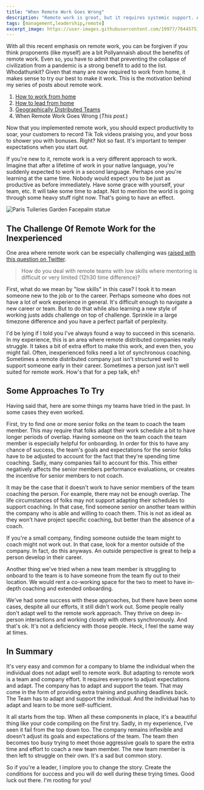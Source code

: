 ```yaml
---
title: "When Remote Work Goes Wrong"
description: "Remote work is great, but it requires systemic support. And even then, it's not for everyone. What to try when it's not going well for an inexperienced team member."
tags: [management,leadership,remote]
excerpt_image: https://user-images.githubusercontent.com/19977/76445751-24f31f00-6383-11ea-855a-000a239bf36b.jpg
---
```


With all this recent emphasis on remote work, you can be forgiven if you think proponents (like myself) are a bit Pollyannaish about the benefits of remote work. Even so, you have to admit that preventing the collapse of civilization from a pandemic is a strong benefit to add to the list. Whodathunkit? Given that many are now required to work from home, it makes sense to try our best to make it work. This is the motivation behind my series of posts about remote work.

1. [How to work from home](https://haacked.com/archive/2020/03/03/how-to-work-from-home/)
2. [How to lead from home](https://haacked.com/archive/2020/03/05/how-to-lead-from-home/)
3. [Geographically Distributed Teams](https://haacked.com/archive/2020/03/09/geographically-distributed-teams/)
4. When Remote Work Goes Wrong (_This post._)

Now that you implemented remote work, you should expect productivity to soar, your customers to record Tik Tok videos praising you, and your boss to shower you with bonuses. Right? Not so fast. It's important to temper expectations when you start out.

If you're new to it, remote work is a very different approach to work. Imagine that after a lifetime of work in your native language, you're suddenly expected to work in a second language. Perhaps one you're learning at the same time. Nobody would expect you to be just as productive as before immediately. Have some grace with yourself, your team, etc. It will take some time to adapt. Not to mention the world is going through some heavy stuff right now. That's going to have an effect.

![Paris Tuileries Garden Facepalm statue](https://user-images.githubusercontent.com/19977/76445751-24f31f00-6383-11ea-855a-000a239bf36b.jpg "Did I really email that to everyone in the company?")

## The Challenge Of Remote Work for the Inexperienced

One area where remote work can be especially challenging was [raised with this question on Twitter](https://twitter.com/EricLiprandi/status/1237591671048515584).

> How do you deal with remote teams with low skills where mentoring is difficult or very limited (12h30 time difference)?

First, what do we mean by "low skills" in this case? I took it to mean someone new to the job or to the career. Perhaps someone who does not have a lot of work experience in general. It's difficult enough to navigate a new career or team. But to do that while also learning a new style of working justs adds challenge on top of challenge. Sprinkle in a large timezone difference and you have a perfect parfait of perplexity.

I'd be lying if I told you I've always found a way to succeed in this scenario. In my experience, this is an area where remote distributed companies really struggle. It takes a bit of extra effort to make this work, and even then, you might fail. Often, inexperienced folks need a lot of synchronous coaching. Sometimes a remote distributed company just isn't structured well to support someone early in their career. Sometimes a person just isn't well suited for remote work. How's that for a pep talk, eh?

## Some Approaches To Try

Having said that, here are some things my teams have tried in the past. In some cases they even worked.

First, try to find one or more senior folks on the team to coach the team member. This may require that folks adapt their work schedule a bit to have longer periods of overlap. Having someone on the team coach the team member is especially helpful for onboarding. In order for this to have any chance of success, the team's goals and expectations for the senior folks have to be adjusted to account for the fact that they're spending time coaching. Sadly, many companies fail to account for this. This either negatively affects the senior members performance evaluations, or creates the incentive for senior members to not coach.

It may be the case that it doesn't work to have senior members of the team coaching the person. For example, there may not be enough overlap. The life circumstances of folks may not support adapting their schedules to support coaching. In that case, find someone senior on another team within the company who is able and willing to coach them. This is not as ideal as they won't have project specific coaching, but better than the absence of a coach.

If you're a small company, finding someone outside the team might to coach might not work out. In that case, look for a mentor outside of the company. In fact, do this anyways. An outside perspective is great to help a person develop in their career.

Another thing we've tried when a new team member is struggling to onboard to the team is to have someone from the team fly out to their location. We would rent a co-working space for the two to meet to have in-depth coaching and extended onboarding.

We've had some success with these approaches, but there have been some cases, despite all our efforts, it still didn't work out. Some people really don't adapt well to the remote work approach. They thrive on deep in-person interactions and working closely with others synchronously. And that's ok. It's not a deficiency with those people. Heck, I feel the same way at times.

## In Summary

It's very easy and common for a company to blame the individual when the individual does not adapt well to remote work. But adapting to remote work is a team and company effort. It requires everyone to adjust expectations and adapt. The company has to adapt and support the team. That may come in the form of providing extra training and pushing deadlines back. The Team has to adapt and support the individual. And the individual has to adapt and learn to be more self-sufficient.

It all starts from the top. When all these components in place, it's a beautiful thing like your code compiling on the first try. Sadly, in my experience, I've seen it fail from the top down too. The company remains inflexible and doesn't adjust its goals and expectations of the team. The team then becomes too busy trying to meet those aggressive goals to spare the extra time and effort to coach a new team member. The new team member is then left to struggle on their own. It's a sad but common story.

So if you're a leader, I implore you to change the story. Create the conditions for success and you will do well during these trying times. Good luck out there. I'm rooting for you!
